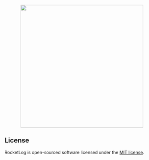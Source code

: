 <p align="center"><a href="https://rocketlog.app" target="_blank"><img src="https://raw.githubusercontent.com/jessarcher/rocketlog/main/public/images/rocketlog.svg" width="400"></a></p>

## License

RocketLog is open-sourced software licensed under the [MIT license](https://opensource.org/licenses/MIT).
